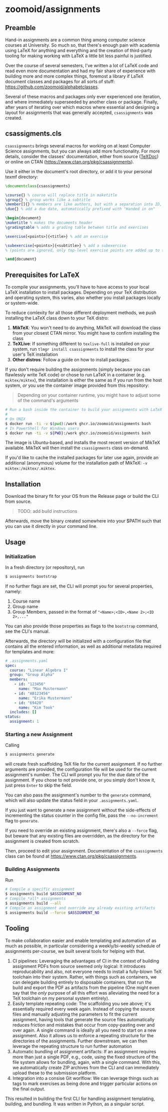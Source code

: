 # zoomoid/assignments

## Preamble

Hand-in assignments are a common thing among computer science courses at
University. So much so, that there's enough pain with academia using LaTeX for
anything and everything and the creation of third-party tooling for making
working with LaTeX a little bit less painful is justified.

Over the course of several semesters, I've written a lot of LaTeX code and read
even more documentation and had my fair share of experience with building more
and more complex things, foremost a library if LaTeX document classes and
packages for all sorts of stuff: <https://github.com/zoomoid/alphabetclasses>.

Several of these macros and packages only ever experienced one iteration, and
where immediately superseeded by another class or package. Finally, after years
of iterating over which macros where essential and designing a layout for
assignments that was generally accepted, `csassignments` was created.

## csassigments.cls

`csassignments` brings several macros for working on at least Computer Science
assignments, but you can always add more functionality. For more details,
consider the classes' documentation, either from source ([TeXDoc](./tex/latex/csassignments/csassignments.dtx)) or
online on CTAN (<https://www.ctan.org/pkg/csassignments>).

Use it either in the document's root directory, or add it to your personal texmf
directory:

```latex
\documentclass{csassignments}

\course{} % course will replace title in maketitle
\group{} % group works like a subtitle
\member[]{} % members are like authors, but with a separation into ID, name, and surname
\due{} % add a due date, automatically prefixed with "Handed in on"

\begin{document}
\maketitle % makes the documents header
\gradingtable % adds a grading table between title and exercises

\exercise[<points>]{<title>} % add an exercise

\subexercise[<points>]{<subtitle>} % add a subexercise
% (points are ignored, only top-level exercise points are added up to sum in grading table)

\end{document}
```

## Prerequisites for LaTeX

To compile your assignments, you'll have to have access to your local LaTeX installation to install packages.
Depending on your TeX distribution and operating system, this varies, also whether you install packages locally
or system-wide.

To reduce comlexity for all those different deployment methods, we push installing the LaTeX class down to your
TeX distro:

1. **MikTeX**: You won't need to do anything, MikTeX will download the class from your closest CTAN mirror. You might have to confirm installing the class
2. **TeXLive**: If something different to `texlive-full` is installed on your system, run `tlmgr install csassignments` to install the class for your user's TeX installation
3. **Other distros**: Follow a guide on how to install packages.

If you don't require building the assignments (simply because you can flawlessly write TeX code) or chose to run LaTeX in a container (e.g. `miktex/miktex`), the installation is either the same as if you run from the host system, *or* you use
the container image provided from this repository:

> Depending on your container runtime, you might have to adjust some of the command's arguments

```bash
# Run a bash inside the container to build your assignments with LaTeX directly 
#
# On UNIX
$ docker run -ti -v $(pwd):/work ghcr.io/zoomoid/assignments bash
# In PowerShell for Windows users
$ docker run -ti -v ${PWD}:/work ghcr.io/zoomoid/assignments bash
```

The image is Ubuntu-based, and installs the most recent version of MikTeX available. MikTeX will then install the `csassignments` class on-demand.

If you'd like to cache the installed packages for later use again, provide an additional (anonymous) volume for the
installation path of MikTeX: `-v miktex:/miktex/.miktex`.

## Installation

Download the binary fit for your OS from the Release page or build the CLI from source.

> TODO: add build instructions

Afterwards, move the binary created somewhere into your $PATH such that you can use it directly
in your command line.

## Usage

### Initialization

In a fresh directory (or repository), run

```bash
$ assignments bootstrap
```

If no further flags are set, the CLI will prompt you for several properties, namely:

1. Course name
2. Group name
3. Group Members, passed in the format of `"<Name>;<ID>,<Name 2>;<ID 2>,..."`

You can also provide those properties as flags to the `bootstrap` command, see the CLI's manual.

Afterwards, the directory will be initialized with a configuration file that contains all the entered
information, as well as additional metadata required for templates and more:

```yaml
# .assignments.yaml
spec:
  course: "Linear Algebra I"
  group: "Group Alpha"
  members:
    - id: "123456"
      name: "Max Mustermann"
    - id: "AB123456"
      name: "Erika Mustermann"
    - id: "69420"
      name: "Kim Took"
  includes: []
status:
  assignment: 1
```

### Starting a new Assignment

Calling

```bash
$ assignments generate
```

will create fresh scaffolding TeX file for the current assignment. If no further arguments are provided, the
configuration file will be used for the current assignment's number. The CLI will prompt you for the due date
of the assignment. If you chose to not provide one, or you simply don't know it, just press `Enter` to skip the field.

You can also pass the assignment's number to the `generate` command, which will also update the status field in your
`.assignments.yaml`.

If you just want to generate a new assignment without the side-effects of incrementing the status counter in the config file,
pass the `--no-increment` flag to `generate`.

If you need to override an existing assignment, there's also a `--force` flag, but beware that any existing files are overridden,
as the directory for the assignment is created from scratch.

Then, proceed to edit your assignment. Documentation of the `csassignments` class can be found at <https://www.ctan.org/pkg/csassignments>.

### Building Assignments

Run

```bash
# Compile a specific assignment
$ assignments build $ASSIGNMENT_NO
# Compile *all* assignments
$ assignments build --all
# Compile an assignment and override any already existing artifacts
$ assignments build --force $ASSIGNMENT_NO
```

## Tooling

To make collaboration easier and enable templating and automation of as much as
possible, in particular considering a weekly/bi-weekly schedule of assignments
per-course, we built several tools for helping with that.

1. CI pipelines: Leveraging the advantages of CI in the context of building
   assignment PDFs from source seemed only logical: It introduces
   reproducability and also, not everyone needs to install a fully-blown TeX
   toolchain into their system. Rather, with things such as containers, we can
   delegate building entirely to disposable containers, that run the build and
   export the PDF as artifacts from the pipeline (One might even say that the
   _only_ purpose of all this effort was alleviating the need for a TeX
   toolchain on my personal system entirely).
2. Easily template repeating code: The scaffolding you see above; it's
   essentially required every week again. Instead of copying the source files
   and manually adjusting the parameters to fit the current assignment, having
   tools that generate the source files automatically reduces friction and
   mistakes that occur from copy-pasting over and over again. A single command
   is ideally all you need to start on a new assignment. Also it allows us to
   enforce a repeating structure for the directories of the assignments. Further
   downstream, we can then leverage the repeating structure to run further
   automation
3. Automatic bundling of assignment artifacts: If an assignment requires more
   than just a single PDF, e.g., code, using the fixed structure of the file system allows
   for bundling, again, with a single command. With this, we automatically create ZIP archives from
   the CLI and can immediately upload these to the submission platform.
4. Integration into a consise Git worlflow: We can leverage things such as tags
   to mark exercises as being done and trigger particular actions on the final
   output.

This resulted in building the first CLI for handling assignment templating, building, and bundling.
It was written in Python, as a singular script.